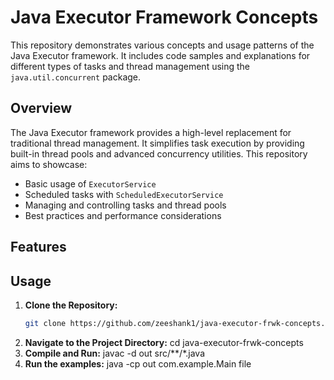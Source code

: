 # Java Executor Framework Concepts

This repository demonstrates various concepts and usage patterns of the Java Executor framework. It includes code samples and explanations for different types of tasks and thread management using the `java.util.concurrent` package.

## Overview

The Java Executor framework provides a high-level replacement for traditional thread management. It simplifies task execution by providing built-in thread pools and advanced concurrency utilities. This repository aims to showcase:

- Basic usage of `ExecutorService`
- Scheduled tasks with `ScheduledExecutorService`
- Managing and controlling tasks and thread pools
- Best practices and performance considerations

## Features



## Usage

1. **Clone the Repository:**
   ```bash
   git clone https://github.com/zeeshank1/java-executor-frwk-concepts.git
   ```
2. **Navigate to the Project Directory:**
   cd java-executor-frwk-concepts
3. **Compile and Run:**
   javac -d out src/**/*.java
4. **Run the examples:**
   java -cp out com.example.Main file




